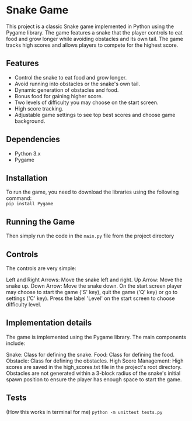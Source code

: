 # Snake Game

This project is a classic Snake game implemented in Python using the Pygame library. The game features a snake that the player controls to eat food and grow longer while avoiding obstacles and its own tail. The game tracks high scores and allows players to compete for the highest score.

## Features

- Control the snake to eat food and grow longer.
- Avoid running into obstacles or the snake's own tail.
- Dynamic generation of obstacles and food.
- Bonus food for gaining higher score.
- Two levels of difficulty you may choose on the start screen.
- High score tracking.
- Adjustable game settings to see top best scores and choose game background.

## Dependencies

- Python 3.x
- Pygame

## Installation

To run the game, you need to download the libraries using the following command: \
`pip install Pygame`

## Running the Game

Then simply run the code in the `main.py` file from the project directory

## Controls

The controls are very simple:

Left and Right Arrows: Move the snake left and right.
Up Arrow: Move the snake up.
Down Arrow: Move the snake down.
On the start screen player may choose to start the game ('S' key), quit the game ('Q' key) or go to settings ('C' key).
Press the label 'Level' on the start screen to choose difficulty level.

## Implementation details

The game is implemented using the Pygame library. The main components include:

Snake: Class for defining the snake.
Food: Class for defining the food.
Obstacle: Class for defining the obstacles.
High Score Management: High scores are saved in the high_scores.txt file in the project's root directory.
Obstacles are not generated within a 3-block radius of the snake's initial spawn position to ensure the player has enough space to start the game.

## Tests

(How this works in terminal for me)
`python -m unittest tests.py`

